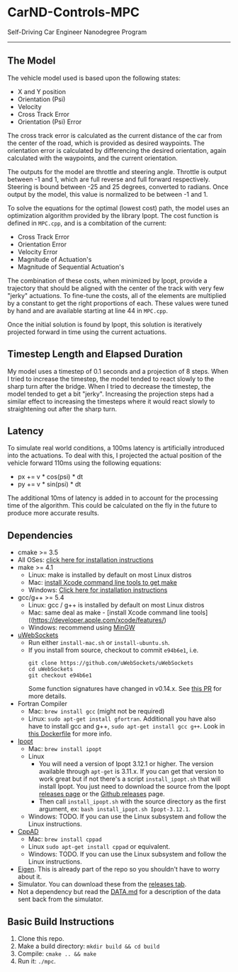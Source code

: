 # CarND-Controls-MPC
Self-Driving Car Engineer Nanodegree Program

---

## The Model
The vehicle model used is based upon the following states:

- X and Y position
- Orientation (Psi)
- Velocity
- Cross Track Error
- Orientation (Psi) Error

The cross track error is calculated as the current distance of the car from the center of the road, which is provided as desired waypoints. The orientation error is calculated by differencing the desired orientation, again calculated with the waypoints, and the current orientation. 

The outputs for the model are throttle and steering angle. Throttle is output between -1 and 1, which are full reverse and full forward respectively. Steering is bound between -25 and 25 degrees, converted to radians. Once output by the model, this value is normalized to be between -1 and 1. 

To solve the equations for the optimal (lowest cost) path, the model uses an optimization algorithm provided by the library Ipopt. The cost function is defined in `MPC.cpp`, and is a combitation of the current:

- Cross Track Error
- Orientation Error
- Velocity Error
- Magnitude of Actuation's
- Magnitude of Sequential Actuation's

The combination of these costs, when minimized by Ipopt, provide a trajectory that should be aligned with the center of the track with very few "jerky" actuations. To fine-tune the costs, all of the elements are multiplied by a constant to get the right proportions of each. These values were tuned by hand and are available starting at line 44 in `MPC.cpp`.

Once the initial solution is found by Ipopt, this solution is iteratively projected forward in time using the current actuations.

## Timestep Length and Elapsed Duration

My model uses a timestep of 0.1 seconds and a projection of 8 steps. When I tried to increase the timestep, the model tended to react slowly to the sharp turn after the bridge. When I tried to decrease the timestep, the model tended to get a bit "jerky". Increasing the projection steps had a similar effect to increasing the timesteps where it would react slowly to straightening out after the sharp turn. 

## Latency
   
To simulate real world conditions, a 100ms latency is artificially introduced into the actuations. To deal with this, I projected the actual position of the vehicle forward 110ms using the following equations:

- px += v * cos(psi) * dt
- py += v * sin(psi) * dt

The additional 10ms of latency is added in to account for the processing time of the algorithm. This could be calculated on the fly in the future to produce more accurate results.

## Dependencies

* cmake >= 3.5
 * All OSes: [click here for installation instructions](https://cmake.org/install/)
* make >= 4.1
  * Linux: make is installed by default on most Linux distros
  * Mac: [install Xcode command line tools to get make](https://developer.apple.com/xcode/features/)
  * Windows: [Click here for installation instructions](http://gnuwin32.sourceforge.net/packages/make.htm)
* gcc/g++ >= 5.4
  * Linux: gcc / g++ is installed by default on most Linux distros
  * Mac: same deal as make - [install Xcode command line tools]((https://developer.apple.com/xcode/features/)
  * Windows: recommend using [MinGW](http://www.mingw.org/)
* [uWebSockets](https://github.com/uWebSockets/uWebSockets)
  * Run either `install-mac.sh` or `install-ubuntu.sh`.
  * If you install from source, checkout to commit `e94b6e1`, i.e.
    ```
    git clone https://github.com/uWebSockets/uWebSockets 
    cd uWebSockets
    git checkout e94b6e1
    ```
    Some function signatures have changed in v0.14.x. See [this PR](https://github.com/udacity/CarND-MPC-Project/pull/3) for more details.
* Fortran Compiler
  * Mac: `brew install gcc` (might not be required)
  * Linux: `sudo apt-get install gfortran`. Additionall you have also have to install gcc and g++, `sudo apt-get install gcc g++`. Look in [this Dockerfile](https://github.com/udacity/CarND-MPC-Quizzes/blob/master/Dockerfile) for more info.
* [Ipopt](https://projects.coin-or.org/Ipopt)
  * Mac: `brew install ipopt`
  * Linux
    * You will need a version of Ipopt 3.12.1 or higher. The version available through `apt-get` is 3.11.x. If you can get that version to work great but if not there's a script `install_ipopt.sh` that will install Ipopt. You just need to download the source from the Ipopt [releases page](https://www.coin-or.org/download/source/Ipopt/) or the [Github releases](https://github.com/coin-or/Ipopt/releases) page.
    * Then call `install_ipopt.sh` with the source directory as the first argument, ex: `bash install_ipopt.sh Ipopt-3.12.1`. 
  * Windows: TODO. If you can use the Linux subsystem and follow the Linux instructions.
* [CppAD](https://www.coin-or.org/CppAD/)
  * Mac: `brew install cppad`
  * Linux `sudo apt-get install cppad` or equivalent.
  * Windows: TODO. If you can use the Linux subsystem and follow the Linux instructions.
* [Eigen](http://eigen.tuxfamily.org/index.php?title=Main_Page). This is already part of the repo so you shouldn't have to worry about it.
* Simulator. You can download these from the [releases tab](https://github.com/udacity/self-driving-car-sim/releases).
* Not a dependency but read the [DATA.md](./DATA.md) for a description of the data sent back from the simulator.


## Basic Build Instructions


1. Clone this repo.
2. Make a build directory: `mkdir build && cd build`
3. Compile: `cmake .. && make`
4. Run it: `./mpc`.
